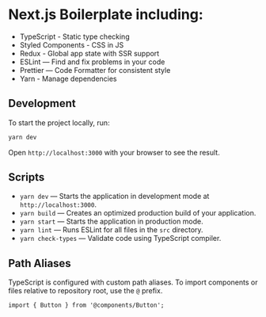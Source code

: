 # Next.js Boilerplate including:

- TypeScript - Static type checking
- Styled Components - CSS in JS
- Redux - Global app state with SSR support
- ESLint — Find and fix problems in your code
- Prettier — Code Formatter for consistent style
- Yarn - Manage dependencies

## Development

To start the project locally, run:

```bash
yarn dev
```

Open `http://localhost:3000` with your browser to see the result.

## Scripts

- `yarn dev` — Starts the application in development mode at `http://localhost:3000`.
- `yarn build` — Creates an optimized production build of your application.
- `yarn start` — Starts the application in production mode.
- `yarn lint` — Runs ESLint for all files in the `src` directory.
- `yarn check-types` — Validate code using TypeScript compiler.

## Path Aliases

TypeScript is configured with custom path aliases. To import components or files relative to repository root, use the `@` prefix.

```tsx
import { Button } from '@components/Button';
```
